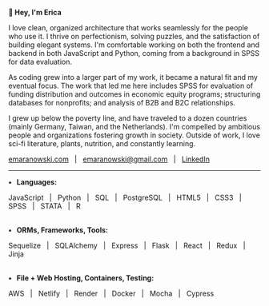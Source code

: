 **🌱 Hey, I'm Erica**

I love clean, organized architecture that works seamlessly for the people who use it. I thrive on perfectionism, solving puzzles, and the satisfaction of building elegant systems. I'm comfortable working on both the frontend and backend in both JavaScript and Python, coming from a background in SPSS for data evaluation.

As coding grew into a larger part of my work, it became a natural fit and my eventual focus. The work that led me here includes SPSS for evaluation of funding distribution and outcomes in economic equity programs; structuring databases for nonprofits; and analysis of B2B and B2C relationships.

I grew up below the poverty line, and have traveled to a dozen countries (mainly Germany, Taiwan, and the Netherlands). I'm compelled by ambitious people and organizations fostering growth in society. Outside of work, I love sci-fi literature, plants, nutrition, and constantly learning.

[emaranowski.com](https://emaranowski.com) &nbsp; | &nbsp; [emaranowski@gmail.com](mailto:emaranowski@gmail.com) &nbsp; | &nbsp; [LinkedIn](https://in.linkedin.com/in/erica-maranowski)
<br>

***

**• &nbsp; Languages:**

JavaScript &nbsp; | &nbsp;
Python &nbsp; | &nbsp;
SQL &nbsp; | &nbsp;
PostgreSQL &nbsp; | &nbsp;
HTML5 &nbsp; | &nbsp;
CSS3 &nbsp; | &nbsp;
SPSS &nbsp; | &nbsp;
STATA &nbsp; | &nbsp;
R
<br><br>

**• &nbsp; ORMs, Frameworks, Tools:**

Sequelize &nbsp; | &nbsp;
SQLAlchemy &nbsp; | &nbsp;
Express &nbsp; | &nbsp;
Flask &nbsp; | &nbsp;
React &nbsp; | &nbsp;
Redux &nbsp; | &nbsp;
Jinja
<br><br>

**• &nbsp; File + Web Hosting, Containers, Testing:**

AWS &nbsp; | &nbsp;
Netlify &nbsp; | &nbsp;
Render &nbsp; | &nbsp;
Docker &nbsp; | &nbsp;
Mocha &nbsp; | &nbsp;
Cypress
